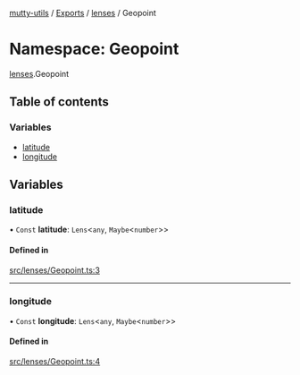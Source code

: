 [mutty-utils](../README.md) / [Exports](../modules.md) / [lenses](lenses.md) / Geopoint

# Namespace: Geopoint

[lenses](lenses.md).Geopoint

## Table of contents

### Variables

- [latitude](lenses.Geopoint.md#latitude)
- [longitude](lenses.Geopoint.md#longitude)

## Variables

### latitude

• `Const` **latitude**: `Lens`<`any`, `Maybe`<`number`\>\>

#### Defined in

[src/lenses/Geopoint.ts:3](https://github.com/jonlaing/mutty-utils/blob/d7d0eb8/src/lenses/Geopoint.ts#L3)

___

### longitude

• `Const` **longitude**: `Lens`<`any`, `Maybe`<`number`\>\>

#### Defined in

[src/lenses/Geopoint.ts:4](https://github.com/jonlaing/mutty-utils/blob/d7d0eb8/src/lenses/Geopoint.ts#L4)
